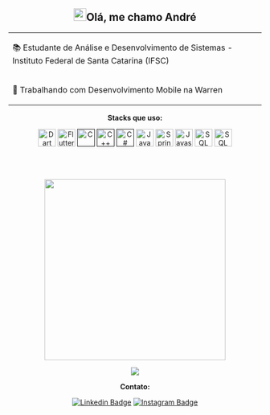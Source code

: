 <div align="center">
<h2><img src="https://media.giphy.com/media/hvRJCLFzcasrR4ia7z/giphy.gif" width="25px">Olá, me chamo André</h2>
<table>
    <tr>
        <td>
            <p>📚 Estudante de Análise e Desenvolvimento de Sistemas - Instituto Federal de Santa Catarina (IFSC)</p>
        </td>
    </tr>
    <tr>
        <td>
            <p>💼 Trabalhando com Desenvolvimento Mobile na Warren</p>
        </td>
    </tr>
</table>

**Stacks que uso:**
  <br>

  <tr>
    <td>
        <a href="https://dart.dev/" title="Dart"><img src="https://cdn.jsdelivr.net/gh/devicons/devicon/icons/dart/dart-plain.svg" alt="Dart" width="35px" height="35px"></a>
    </td>
    <td>
        <a href="https://flutter.dev/" title="Flutter"><img src="https://cdn.jsdelivr.net/gh/devicons/devicon/icons/flutter/flutter-plain.svg" alt="Flutter" width="35px" height="35px"></a>
    </td>
    <td>
        <a href="" title="C"><img src="https://cdn.jsdelivr.net/gh/devicons/devicon/icons/c/c-plain.svg" alt="C" width="35px" height="35px"></a>
    </td>
    <td>
        <a href="" title="C++"><img src="https://cdn.jsdelivr.net/gh/devicons/devicon/icons/cplusplus/cplusplus-plain.svg" alt="C++" width="35px" height="35px"></a>
    </td>
     <td>
        <a href="" title="C#"><img src="https://cdn.jsdelivr.net/gh/devicons/devicon/icons/csharp/csharp-plain.svg" alt="C#" width="35px" height="35px"></a>
    </td>
     <td>
        <a href="https://www.java.com/pt-BR/" title="Java"><img src="https://cdn.jsdelivr.net/gh/devicons/devicon/icons/java/java-plain.svg" alt="Java" width="35px" height="35px"></a>
    </td>
     <td>
        <a href="https://spring.io/projects/spring-boot" title="Spring Boot"><img src="https://cdn.jsdelivr.net/gh/devicons/devicon/icons/spring/spring-original.svg" alt="Spring Boot" width="35px" height="35px"></a>
    </td>
    <td>
        <a href="https://www.javascript.com/" title="Javascript"><img src="https://cdn.jsdelivr.net/gh/devicons/devicon/icons/javascript/javascript-original.svg" alt="Javascript" width="35px" height="35px"></a>
    </td>
    <td>
        <a href="https://www.oracle.com/br/database/technologies/appdev/sql.html" title="SQL Oracle"><img src="https://upload.wikimedia.org/wikipedia/commons/e/e1/Oracle_Corporation_logo.svg" alt="SQL Oracle" width="35px" height="35px"></a>
    </td>
    <td>
        <a href="https://www.oracle.com/br/database/technologies/appdev/sql.html" title="SQL Server"><img src="https://img.icons8.com/color/480/microsoft-sql-server.png" alt="SQL Server" width="35px" height="35px"></a>
    </td>

  </tr>
  
  <br><br>

<p align="center" >
<img width="360px" align="center" src="https://github-readme-stats.vercel.app/api/top-langs/?username=andre-pm&layout=compact&theme=tokyonight&count_private=true&show_icons=true&langs_count=8&cache_seconds=3600"/>
</p>

<a href="https://github.com/anuraghazra/github-readme-stats">
    <img  src="https://github-readme-stats.vercel.app/api?username=andre-pm&&show_icons=true&theme=tokyonight"/>
</a>

**Contato:**<br>

[![Linkedin Badge](https://img.shields.io/badge/LinkedIn-0077B5?style=for-the-badge&logo=linkedin&logoColor=white)](https://www.linkedin.com/in/andre-pm/)
[![Instagram Badge](https://img.shields.io/badge/Instagram-E4405F?style=for-the-badge&logo=instagram&logoColor=white)](https://www.instagram.com/queridoandre/)
</div>

